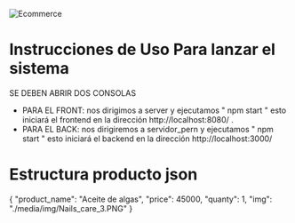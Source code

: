 
![Ecommerce](https://github.com/Perricornios/E-commerce-Perricentro/assets/92758405/2456c498-cddd-4ba1-b38b-b1f0c869d178)


# Instrucciones de Uso Para lanzar el sistema 
SE DEBEN ABRIR DOS CONSOLAS
- PARA EL FRONT: nos dirigimos a server y ejecutamos " npm start " esto iniciará el frontend en la dirección http://localhost:8080/ .
- PARA EL BACK: nos dirigiremos a servidor_pern y ejecutamos " npm start " esto iniciará el backend en la dirección http://localhost:3000/


# Estructura producto json
{
  "product_name": "Aceite de algas",
  "price": 45000,
  "quanty": 1,
  "img": "./media/img/Nails_care_3.PNG"
}
